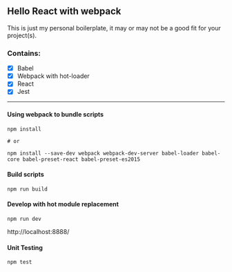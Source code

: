 ## Hello React with webpack

This is just my personal boilerplate, it may or may not be a good fit for your project(s).

### Contains:

- [x] Babel
- [x] Webpack with hot-loader
- [x] React
- [x] Jest

<hr/>

#### Using webpack to bundle scripts

```
npm install

# or

npm install --save-dev webpack webpack-dev-server babel-loader babel-core babel-preset-react babel-preset-es2015
```

#### Build scripts

```
npm run build
```

#### Develop with hot module replacement

```
npm run dev
```
http://localhost:8888/


#### Unit Testing

```
npm test
```
